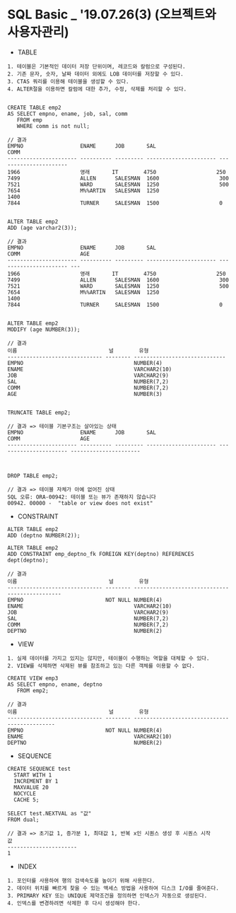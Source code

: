 # SQL Basic _ '19.07.26(3) (오브젝트와 사용자관리)
    
   
   * TABLE
   
    1. 테이블은 기본적인 데이터 저장 단위이며, 레코드와 칼럼으로 구성된다.
    2. 기존 문자, 숫자, 날짜 데이터 외에도 LOB 데이터를 저장할 수 있다.
    3. CTAS 쿼리를 이용해 테이블을 생성할 수 있다.
    4. ALTER절을 이용하면 칼럼에 대한 추가, 수정, 삭제를 처리할 수 있다.
    
    
    CREATE TABLE emp2
    AS SELECT empno, ename, job, sal, comm
       FROM emp
       WHERE comm is not null;
       
    // 결과
    EMPNO                  ENAME      JOB       SAL                    COMM                   
    ---------------------- ---------- --------- ---------------------- ---------------------- 
    1966                   영래       IT        4750                   250                    
    7499                   ALLEN      SALESMAN  1600                   300                    
    7521                   WARD       SALESMAN  1250                   500                    
    7654                   M%%ARTIN   SALESMAN  1250                   1400                   
    7844                   TURNER     SALESMAN  1500                   0                      
    
    
    ALTER TABLE emp2
    ADD (age varchar2(3));
    
    // 결과
    EMPNO                  ENAME      JOB       SAL                    COMM                   AGE 
    ---------------------- ---------- --------- ---------------------- ---------------------- --- 
    1966                   영래       IT        4750                   250                        
    7499                   ALLEN      SALESMAN  1600                   300                        
    7521                   WARD       SALESMAN  1250                   500                        
    7654                   M%%ARTIN   SALESMAN  1250                   1400                       
    7844                   TURNER     SALESMAN  1500                   0                          
    
    
    ALTER TABLE emp2
    MODIFY (age NUMBER(3));
    
    // 결과
    이름                             널        유형                                                   
    ------------------------------ -------- -----------------------------
    EMPNO                                   NUMBER(4)                                             
    ENAME                                   VARCHAR2(10)
    JOB                                     VARCHAR2(9)                                          
    SAL                                     NUMBER(7,2)                                         
    COMM                                    NUMBER(7,2)                                          
    AGE                                     NUMBER(3)
    
    
    TRUNCATE TABLE emp2;
    
    // 결과 => 테이블 기본구조는 살아있는 상태
    EMPNO                  ENAME      JOB       SAL                    COMM                   AGE                    
    ---------------------- ---------- --------- ---------------------- ---------------------- ---------------------- 



    DROP TABLE emp2;
    
    // 결과 => 테이블 자체가 아예 없어진 상태
    SQL 오류: ORA-00942: 테이블 또는 뷰가 존재하지 않습니다
    00942. 00000 -  "table or view does not exist"
    
    
   * CONSTRAINT
   
    ALTER TABLE emp2
    ADD (deptno NUMBER(2));

    ALTER TABLE emp2
    ADD CONSTRAINT emp_deptno_fk FOREIGN KEY(deptno) REFERENCES dept(deptno);

    // 결과
    이름                             널        유형                                                  
    ------------------------------ -------- -----------------------------------------------
    EMPNO                          NOT NULL NUMBER(4)
    ENAME                                   VARCHAR2(10)                                         
    JOB                                     VARCHAR2(9)                                          
    SAL                                     NUMBER(7,2)                                          
    COMM                                    NUMBER(7,2)                                           
    DEPTNO                                  NUMBER(2)
    
    
   * VIEW
   
    1. 실제 데이터를 가지고 있지는 않지만, 테이블이 수행하는 역할을 대체할 수 있다.
    2. VIEW를 삭제하면 삭제된 뷰를 참조하고 있는 다른 객체를 이용할 수 없다.
    
    CREATE VIEW emp3
    AS SELECT empno, ename, deptno
       FROM emp2;

    // 결과
    이름                             널        유형                                                   
    ------------------------------ -------- ---------------------------------------------
    EMPNO                          NOT NULL NUMBER(4)                                             
    ENAME                                   VARCHAR2(10)                                         
    DEPTNO                                  NUMBER(2)   
    
    
   * SEQUENCE
   
   
    CREATE SEQUENCE test
      START WITH 1
      INCREMENT BY 1
      MAXVALUE 20
      NOCYCLE
      CACHE 5;
      
    SELECT test.NEXTVAL as "값"
    FROM dual;
    
    // 결과 => 초기값 1, 증가분 1, 최대값 1, 반복 x인 시퀀스 생성 후 시퀀스 시작
    값                      
    ---------------------- 
    1     
  
    
   * INDEX
   
    1. 포인터를 사용하여 행의 검색속도를 높이기 위해 사용한다.
    2. 데이터 위치를 빠르게 찾을 수 있는 액세스 방법을 사용하여 디스크 I/O를 줄여준다.
    3. PRIMARY KEY 또는 UNIQUE 제약조건을 정의하면 인덱스가 자동으로 생성된다.
    4. 인덱스를 변경하려면 삭제한 후 다시 생성해야 한다.
    
    
    
